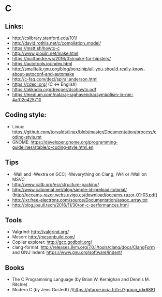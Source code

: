 C
=


Links:
------

* http://cslibrary.stanford.edu/101/
* http://david.rothlis.net/c/compilation_model/
* https://matt.sh/howto-c
* http://www.ploxiln.net/make.html
* https://mattandre.ws/2016/05/make-for-hipsters/
* https://autotools.io/index.html
* http://smalltalk.gnu.org/blog/bonzinip/all-you-should-really-know-about-autoconf-and-automake
* http://c-faq.com/decl/spiral.anderson.html
* https://cdecl.org/ (C ↔ English)
* https://akkadia.org/drepper/dsohowto.pdf
* https://medium.com/nataraj-raghavendra/symbolism-in-nm-4af02e425710

Coding style:
-------------

* Linux: https://github.com/torvalds/linux/blob/master/Documentation/process/coding-style.rst
* GNOME: https://developer.gnome.org/programming-guidelines/stable/c-coding-style.html.en

Tips
----

* -Wall and -Wextra on GCC; -Weverything on Clang; /W4 or /Wall on MSVC
* http://www.catb.org/esr/structure-packing/
* http://www.catonmat.net/blog/simple-ld-preload-tutorial/ (http://occams-razor.webs.uvigo.es/download/occams-razor-01-03.pdf)
* http://lxr.free-electrons.com/source/Documentation/assoc_array.txt
* http://blog.jpauli.tech/2016/11/30/on-c-performances.html

Tools
-----

* Valgrind: http://valgrind.org/
* Meson: http://mesonbuild.com/
* Copiler explorer: http://gcc.godbolt.org/
* clang-format: http://releases.llvm.org/7.0.1/tools/clang/docs/ClangForm and GNU indent: https://www.gnu.org/software/indent/


Books
-----

 * The C Programming Language (by Brian W. Kernighan and Dennis M. Ritchie)
 * Modern C (by Jens Gustedt) //https://gforge.inria.fr/frs/?group_id=6881
